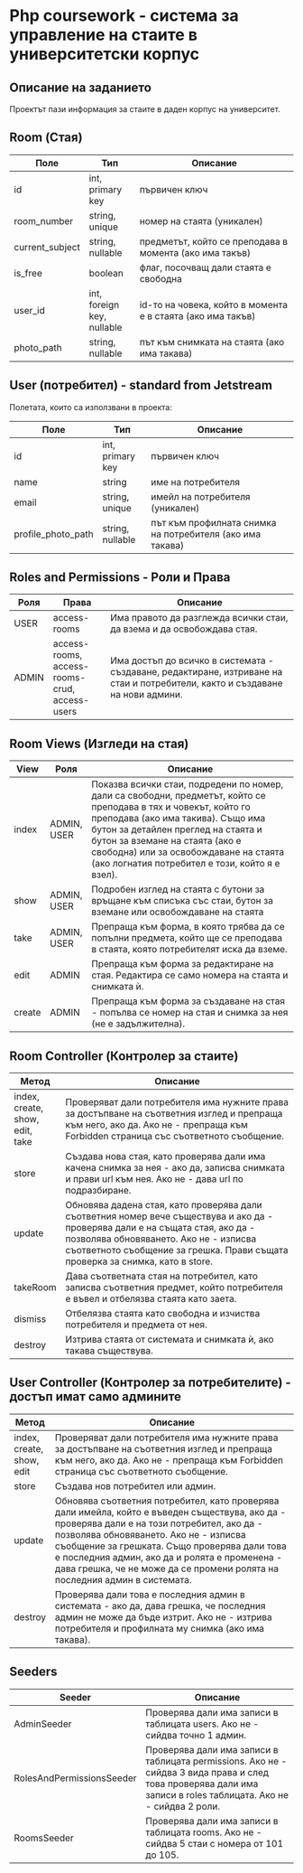 # Php coursework - система за управление на стаите в университетски корпус

## Описание на заданието
Проектът пази информация за стаите в даден корпус на университет.

## Room (Стая)
| Поле | Тип | Описание |
|------|-----|----------|
| id | int,<br> primary key | първичен ключ |
| room_number | string,<br> unique | номер на стаята (уникален) |
| current_subject | string,<br> nullable | предметът, който се преподава в момента (ако има такъв) |
| is_free | boolean | флаг, посочващ дали стаята е свободна |
| user_id | int,<br> foreign key,<br> nullable | id-то на човека, който в момента е в стаята (ако има такъв) |
| photo_path | string,<br> nullable | път към снимката на стаята (ако има такава) |

## User (потребител) - standard from Jetstream
Полетата, които са използвани в проекта:

| Поле | Тип | Описание |
|------|-----|----------|
| id | int,<br> primary key | първичен ключ |
| name | string | име на потребителя |
| email | string,<br> unique | имейл на потребителя (уникален) |
| profile_photo_path | string,<br> nullable | път към профилната снимка на потребителя (ако има такава) |

## Roles and Permissions - Роли и Права
| Роля | Права | Описание |
|------|-------|----------|
| USER | access-rooms | Има правото да разглежда всички стаи, да взема и да освобождава стая. |
| ADMIN | access-rooms,<br> access-rooms-crud,<br> access-users | Има достъп до всичко в системата - създаване, редактиране, изтриване на стаи и потребители, както и създаване на нови админи. |

## Room Views (Изгледи на стая) 
| View | Роля | Описание |
|------|------|----------|
| index | ADMIN,<br> USER | Показва всички стаи, подредени по номер, дали са свободни, предметът, който се преподава в тях и човекът, който го преподава (ако има такива). Също има бутон за детайлен преглед на стаята и бутон за вземане на стаята (ако е свободна) или за освобождаване на стаята (ако логнатия потребител е този, който я е взел). |
| show | ADMIN,<br> USER | Подробен изглед на стаята с бутони за връщане към списъка със стаи, бутон за вземане или освобождаване на стаята |
| take | ADMIN,<br> USER | Препраща към форма, в която трябва да се попълни предмета, който ще се преподава в стаята, която потребителят иска да вземе. |
| edit | ADMIN | Препраща към форма за редактиране на стая. Редактира се само номера на стаята и снимката ѝ. |
| create | ADMIN | Препраща към форма за създаване на стая - попълва се номер на стая и снимка за нея (не е задължителна). | 

## Room Controller (Контролер за стаите)
| Метод | Описание |
|--------|----------|
| index,<br> create,<br> show,<br> edit,<br> take  | Проверяват дали потребителя има нужните права за достъпване на съответния изглед и препраща към него, ако да. Ако не - препраща към Forbidden страница със съответното съобщение. |
| store | Създава нова стая, като проверява дали има качена снимка за нея - ако да, записва снимката и прави url към нея. Ако не - дава url по подразбиране. |
| update | Обновява дадена стая, като проверява дали съответния номер вече съществува и ако да - проверява дали е на същата стая, ако да - позволява обновяването. Ако не - изписва съответното съобщение за грешка. Прави същата проверка за снимка, като в store. |
| takeRoom | Дава съответната стая на потребител, като записва съответния предмет, който потребителя е въвел и отбелязва стаята като заета. |
| dismiss | Отбелязва стаята като свободна и изчиства потребителя и предмета от нея. |
| destroy | Изтрива стаята от системата и снимката ѝ, ако такава съществува. |

## User Controller (Контролер за потребителите) - достъп имат само админите
| Метод | Описание |
|-------|----------|
| index,<br> create,<br> show,<br> edit | Проверяват дали потребителя има нужните права за достъпване на съответния изглед и препраща към него, ако да. Ако не - препраща към Forbidden страница със съответното съобщение. |
| store | Създава нов потребител или админ. |
| update | Обновява съответния потребител, като проверява дали имейла, който е въведен съществува, ако да - проверява дали е на този потребител, ако да - позволява обновяването. Ако не - изписва съобщение за грешката. Също проверява дали това е последния админ, ако да и ролята е променена - дава грешка, че не може да се промени ролята на последния админ в системата. |
| destroy | Проверява дали това е последния админ в системата - ако да, дава грешка, че последния админ не може да бъде изтрит. Ако не - изтрива потребителя и профилната му снимка (ако има такава). |

## Seeders
| Seeder                    | Описание                                                                                                                                                         |
|---------------------------|------------------------------------------------------------------------------------------------------------------------------------------------------------------|
| AdminSeeder               | Проверява дали има записи в таблицата users. Ако не - сийдва точно 1 админ.                                                                                      |
| RolesAndPermissionsSeeder | Проверява дали има записи в таблицата permissions. Ако не - сийдва 3 вида права и след това проверява дали има записи в roles таблицата. Ако не - сийдва 2 роли. |
| RoomsSeeder               | Проверява дали има записи в таблицата rooms. Ако не - сийдва 5 стаи с номера от 101 до 105.                                                                      |
